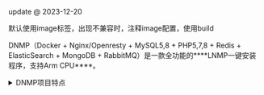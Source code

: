 
update @ 2023-12-20

默认使用image标签，出现不兼容时，注释image配置，使用build

DNMP（Docker + Nginx/Openresty + MySQL5,8 + PHP5,7,8 + Redis + ElasticSearch + MongoDB + RabbitMQ）是一款全功能的***\*LNMP一键安装程序，支持Arm CPU\****。

<details>
<summary>DNMP项目特点</summary>

1. `100%`开源

2. `100%`遵循Docker标准

3. 支持**多版本PHP**共存，可任意切换（PHP5.4、PHP5.6、PHP7.1、PHP7.2、PHP7.3、PHP7.4、PHP8.0)

4. 支持绑定**任意多个域名**

5. 支持**HTTPS和HTTP/2**

6. **PHP源代码、MySQL数据、配置文件、日志文件**都可在Host中直接修改查看

7. 内置**完整PHP扩展安装**命令

8. 默认支持`pdo_mysql`、`mysqli`、`mbstring`、`gd`、`curl`、`opcache`等常用热门扩展，根据环境灵活配置

9. 可一键选配常用服务：
    - 多PHP版本：PHP5.4、PHP5.6、PHP7.0-7.4、PHP8.0
    - Web服务：Nginx、Openresty
    - 数据库：MySQL5、MySQL8、Redis、memcached、MongoDB、ElasticSearch
    - 消息队列：RabbitMQ
    - 辅助工具：Kibana、Logstash、phpMyAdmin、phpRedisAdmin、AdminMongo

10. 实际项目中应用，确保`100%`可用

11. 所有镜像源于[Docker官方仓库](https://hub.docker.com)，安全可靠

12. 一次配置，**Windows、Linux、MacOs**皆可用

13. 支持快速安装扩展命令 `install-php-extensions apcu`

14. 支持安装certbot获取免费https用的SSL证书

     [TOC]

## 1. 目录结构

```
/
├── data                        数据库数据目录
│   ├── composer                composer 数据目录
│   ├── esdata                  ElasticSearch 数据目录
│   ├── mongo                   MongoDB 数据目录
│   ├── mysql                   MySQL8 数据目录
│   ├── mysql5                  MySQL5 数据目录
│   └── redis                   Redis 数据目录
├── services                    服务构建文件和配置文件目录
│   ├── elasticsearch           ElasticSearch 配置文件目录
│   ├── mysql                   MySQL8 配置文件目录
│   ├── mysql5                  MySQL5 配置文件目录
│   ├── nginx                   Nginx 配置文件目录
│   ├── php                     PHP5.6 - PHP7.4 配置目录
│   ├── php54                   PHP5.4 配置目录
│   └── redis                   Redis 配置目录
├── logs                        日志目录
├── docker-compose.sample.yml   Docker 服务配置示例文件
├── docker-compose.yml   				Docker 服务配置文件
├── env.smaple                  环境配置示例文件
├── LICENSE											证书
├── README.md										说明文件
└── www                         PHP 代码目录

```

## 2. 快速使用

1. 本地安装

- `git`
- `Docker`(系统需为Linux，Windows 10 Build 15063+，或MacOS 10.12+，且必须要`64`位）
- `docker-compose 1.7.0+`

2. clone 项目：

```shell
$ git clone git@github.com:SkyCTing/docker.git
```

3. 如果主机是 Linux系统，且当前用户不是root用户，还需将当前用户加入docker用户组：

```shell
$ sudo gpasswd -a ${USER} docker
```

4. 拷贝并命名配置文件（Windows系统请用copy命令），启动：

```shell
$ cd docker                                         # 进入项目目录
$ cp env.sample .env                                # 复制环境变量文件
$ cp docker-compose.sample.yml docker-compose.yml   # 复制 docker-compose 配置文件。默认启动3
                                                    # 个服务：Nginx、PHP7和MySQL8。要开启更多
                                                    # 其他服务，如Redis、PHP5.6、PHP5.4、	
                                                    # MongoDB，ElasticSearch等，请删
                                                    # 除服务块前的注释
$ docker-compose up -d                              # 启动
```

5. 在浏览器中访问：`http://localhost`或`https://localhost就能看到效果，PHP代码在文件`./www/localhost/index.php`。

## 3. PHP和扩展

### 3.1 切换Nginx使用的PHP版本
首先，需要启动其他版本的PHP，比如PHP5.4，那就先在`docker-compose.yml`文件中删除PHP5.4前面的注释，再启动PHP5.4容器。

PHP5.4启动后，打开Nginx 配置，修改`fastcgi_pass`的主机地址，由`php`改为`php54`，如下：
```
    fastcgi_pass   php:9000;
```
为：
```
    fastcgi_pass   php54:9000;
```
其中 `php` 和 `php54` 是`docker-compose.yml`文件中服务器的名称。

最后，**重启 Nginx** 生效。
```bash
$ docker exec -it nginx nginx -s reload
```
这里两个`nginx`，第一个是容器名，第二个是容器中的`nginx`程序。


### 3.2 安装PHP扩展
PHP的很多功能都是通过扩展实现，而安装扩展是一个略费时间的过程，
所以，除PHP内置扩展外，在`env.sample`文件中我们仅默认安装少量扩展，
如果要安装更多扩展，请打开你的`.env`文件修改如下的PHP配置，
增加需要的PHP扩展：
```bash
PHP_EXTENSIONS=pdo_mysql,opcache,redis       # PHP 要安装的扩展列表，英文逗号隔开
PHP54_EXTENSIONS=opcache,redis                 # PHP 5.4要安装的扩展列表，英文逗号隔开
```
然后重新build PHP镜像。
```bash
docker-compose build php
```
可用的扩展请看同文件的`env.sample`注释块说明。

### 3.3 快速安装php扩展
1.进入容器:

```sh
docker exec -it php /bin/sh

install-php-extensions apcu 
```
2.支持快速安装扩展列表

| Extension | PHP 5.5 | PHP 5.6 | PHP 7.0 | PHP 7.1 | PHP 7.2 | PHP 7.3 | PHP 7.4 | PHP 8.0 | PHP 8.1 | PHP 8.2 |
|:---:|:---:|:---:|:---:|:---:|:---:|:---:|:---:|:---:|:---:|:---:|
| amqp | &check; | &check; | &check; | &check; | &check; | &check; | &check; | &check; | &check; | &check; |
| apcu | &check; | &check; | &check; | &check; | &check; | &check; | &check; | &check; | &check; | &check; |
| apcu_bc |  |  | &check; | &check; | &check; | &check; | &check; |  |  |  |
| ast |  |  | &check; | &check; | &check; | &check; | &check; | &check; | &check; | &check; |
| bcmath | &check; | &check; | &check; | &check; | &check; | &check; | &check; | &check; | &check; | &check; |
| bitset | &check; | &check; | &check; | &check; | &check; | &check; | &check; | &check; | &check; | &check; |
| blackfire | &check; | &check; | &check; | &check; | &check; | &check; | &check; | &check; | &check; | &check; |
| bz2 | &check; | &check; | &check; | &check; | &check; | &check; | &check; | &check; | &check; | &check; |
| calendar | &check; | &check; | &check; | &check; | &check; | &check; | &check; | &check; | &check; | &check; |
| cassandra[*](#special-requirements-for-cassandra) |  |  |  |  | &check; | &check; | &check; | &check; | &check; | &check; |
| cmark |  |  | &check; | &check; | &check; | &check; | &check; |  |  |  |
| csv |  |  |  |  |  | &check; | &check; | &check; | &check; | &check; |
| dba | &check; | &check; | &check; | &check; | &check; | &check; | &check; | &check; | &check; | &check; |
| ddtrace[*](#special-requirements-for-ddtrace) |  | &check; | &check; | &check; | &check; | &check; | &check; | &check; | &check; | &check; |
| decimal |  |  | &check; | &check; | &check; | &check; | &check; | &check; | &check; | &check; |
| ds |  |  | &check; | &check; | &check; | &check; | &check; | &check; | &check; | &check; |
| ecma_intl[*](#special-requirements-for-ecma_intl) |  |  |  |  |  |  |  |  |  | &check; |
| enchant | &check; | &check; | &check; | &check; | &check; | &check; | &check; | &check; | &check; | &check; |
| ev | &check; | &check; | &check; | &check; | &check; | &check; | &check; | &check; | &check; | &check; |
| event | &check; | &check; | &check; | &check; | &check; | &check; | &check; | &check; | &check; | &check; |
| excimer |  |  |  | &check; | &check; | &check; | &check; | &check; | &check; | &check; |
| exif | &check; | &check; | &check; | &check; | &check; | &check; | &check; | &check; | &check; | &check; |
| ffi |  |  |  |  |  |  | &check; | &check; | &check; | &check; |
| gd | &check; | &check; | &check; | &check; | &check; | &check; | &check; | &check; | &check; | &check; |
| gearman | &check; | &check; | &check; | &check; | &check; | &check; | &check; | &check; |  |  |
| geoip | &check; | &check; | &check; | &check; | &check; | &check; | &check; |  |  |  |
| geos[*](#special-requirements-for-geos) | &check; | &check; | &check; | &check; | &check; | &check; | &check; | &check; | &check; | &check; |
| geospatial | &check; | &check; | &check; | &check; | &check; | &check; | &check; | &check; | &check; | &check; |
| gettext | &check; | &check; | &check; | &check; | &check; | &check; | &check; | &check; | &check; | &check; |
| gmagick | &check; | &check; | &check; | &check; | &check; | &check; | &check; | &check; | &check; | &check; |
| gmp | &check; | &check; | &check; | &check; | &check; | &check; | &check; | &check; | &check; | &check; |
| gnupg | &check; | &check; | &check; | &check; | &check; | &check; | &check; | &check; | &check; | &check; |
| grpc | &check; | &check; | &check; | &check; | &check; | &check; | &check; | &check; | &check; | &check; |
| http | &check; | &check; | &check; | &check; | &check; | &check; | &check; | &check; | &check; | &check; |
| igbinary | &check; | &check; | &check; | &check; | &check; | &check; | &check; | &check; | &check; | &check; |
| imagick | &check; | &check; | &check; | &check; | &check; | &check; | &check; | &check; | &check; | &check; |
| imap | &check; | &check; | &check; | &check; | &check; | &check; | &check; | &check; | &check; | &check; |
| inotify | &check; | &check; | &check; | &check; | &check; | &check; | &check; | &check; | &check; | &check; |
| interbase | &check; | &check; | &check; | &check; | &check; | &check; |  |  |  |  |
| intl | &check; | &check; | &check; | &check; | &check; | &check; | &check; | &check; | &check; | &check; |
| ion |  |  |  |  |  |  |  |  | &check; | &check; |
| ioncube_loader | &check; | &check; | &check; | &check; | &check; | &check; | &check; |  | &check; |  |
| jsmin | &check; | &check; | &check; | &check; | &check; | &check; | &check; |  |  |  |
| json_post | &check; | &check; | &check; | &check; | &check; | &check; | &check; | &check; | &check; | &check; |
| jsonpath |  |  |  |  |  |  | &check; | &check; | &check; | &check; |
| ldap | &check; | &check; | &check; | &check; | &check; | &check; | &check; | &check; | &check; | &check; |
| luasandbox | &check; | &check; | &check; | &check; | &check; | &check; | &check; | &check; | &check; | &check; |
| lz4[*](#special-requirements-for-lz4) |  | &check; | &check; | &check; | &check; | &check; | &check; | &check; | &check; | &check; |
| lzf | &check; | &check; | &check; | &check; | &check; | &check; | &check; | &check; | &check; | &check; |
| mailparse | &check; | &check; | &check; | &check; | &check; | &check; | &check; | &check; | &check; | &check; |
| maxminddb |  |  |  |  | &check; | &check; | &check; | &check; | &check; | &check; |
| mcrypt | &check; | &check; | &check; | &check; | &check; | &check; | &check; | &check; | &check; | &check; |
| memcache | &check; | &check; | &check; | &check; | &check; | &check; | &check; | &check; | &check; | &check; |
| memcached[*](#special-requirements-for-memcached) | &check; | &check; | &check; | &check; | &check; | &check; | &check; | &check; | &check; | &check; |
| memprof[*](#special-requirements-for-memprof) | &check; | &check; | &check; | &check; | &check; | &check; | &check; | &check; | &check; | &check; |
| mongo | &check; | &check; |  |  |  |  |  |  |  |  |
| mongodb | &check; | &check; | &check; | &check; | &check; | &check; | &check; | &check; | &check; | &check; |
| mosquitto | &check; | &check; | &check; | &check; | &check; | &check; | &check; |  |  |  |
| msgpack | &check; | &check; | &check; | &check; | &check; | &check; | &check; | &check; | &check; | &check; |
| mssql | &check; | &check; |  |  |  |  |  |  |  |  |
| mysql | &check; | &check; |  |  |  |  |  |  |  |  |
| mysqli | &check; | &check; | &check; | &check; | &check; | &check; | &check; | &check; | &check; | &check; |
| oauth | &check; | &check; | &check; | &check; | &check; | &check; | &check; | &check; | &check; | &check; |
| oci8 | &check; | &check; | &check; | &check; | &check; | &check; | &check; | &check; | &check; | &check; |
| odbc | &check; | &check; | &check; | &check; | &check; | &check; | &check; | &check; | &check; | &check; |
| opcache | &check; | &check; | &check; | &check; | &check; | &check; | &check; | &check; | &check; | &check; |
| opencensus |  |  | &check; | &check; | &check; | &check; | &check; | &check; | &check; | &check; |
| openswoole |  |  |  |  | &check; | &check; | &check; | &check; | &check; | &check; |
| opentelemetry |  |  |  |  |  |  |  | &check; | &check; | &check; |
| parallel[*](#special-requirements-for-parallel) |  |  |  | &check; | &check; | &check; | &check; | &check; | &check; | &check; |
| parle[*](#special-requirements-for-parle) |  |  | &check; | &check; | &check; | &check; | &check; | &check; | &check; | &check; |
| pcntl | &check; | &check; | &check; | &check; | &check; | &check; | &check; | &check; | &check; | &check; |
| pcov |  |  | &check; | &check; | &check; | &check; | &check; | &check; | &check; | &check; |
| pdo_dblib | &check; | &check; | &check; | &check; | &check; | &check; | &check; | &check; | &check; | &check; |
| pdo_firebird | &check; | &check; | &check; | &check; | &check; | &check; | &check; | &check; | &check; | &check; |
| pdo_mysql | &check; | &check; | &check; | &check; | &check; | &check; | &check; | &check; | &check; | &check; |
| pdo_oci |  |  | &check; | &check; | &check; | &check; | &check; | &check; | &check; | &check; |
| pdo_odbc | &check; | &check; | &check; | &check; | &check; | &check; | &check; | &check; | &check; | &check; |
| pdo_pgsql | &check; | &check; | &check; | &check; | &check; | &check; | &check; | &check; | &check; | &check; |
| pdo_sqlsrv[*](#special-requirements-for-pdo_sqlsrv) |  |  | &check; | &check; | &check; | &check; | &check; | &check; | &check; | &check; |
| pgsql | &check; | &check; | &check; | &check; | &check; | &check; | &check; | &check; | &check; | &check; |
| php_trie |  |  |  |  |  | &check; | &check; | &check; | &check; | &check; |
| pkcs11 |  |  |  |  |  |  | &check; | &check; | &check; | &check; |
| pq |  |  | &check; | &check; | &check; | &check; | &check; | &check; | &check; | &check; |
| propro | &check; | &check; | &check; | &check; | &check; | &check; | &check; |  |  |  |
| protobuf | &check; | &check; | &check; | &check; | &check; | &check; | &check; | &check; | &check; | &check; |
| pspell | &check; | &check; | &check; | &check; | &check; | &check; | &check; | &check; | &check; | &check; |
| pthreads[*](#special-requirements-for-pthreads) | &check; | &check; | &check; |  |  |  |  |  |  |  |
| raphf | &check; | &check; | &check; | &check; | &check; | &check; | &check; | &check; | &check; | &check; |
| rdkafka | &check; | &check; | &check; | &check; | &check; | &check; | &check; | &check; | &check; | &check; |
| recode | &check; | &check; | &check; | &check; | &check; | &check; |  |  |  |  |
| redis | &check; | &check; | &check; | &check; | &check; | &check; | &check; | &check; | &check; | &check; |
| relay |  |  |  |  |  |  | &check; | &check; | &check; | &check; |
| seasclick | &check; | &check; | &check; | &check; | &check; | &check; | &check; | &check; | &check; | &check; |
| seaslog | &check; | &check; | &check; | &check; | &check; | &check; | &check; | &check; | &check; | &check; |
| shmop | &check; | &check; | &check; | &check; | &check; | &check; | &check; | &check; | &check; | &check; |
| simdjson[*](#special-requirements-for-simdjson) |  |  |  | &check; | &check; | &check; | &check; | &check; | &check; | &check; |
| smbclient | &check; | &check; | &check; | &check; | &check; | &check; | &check; | &check; | &check; | &check; |
| snappy | &check; | &check; | &check; | &check; | &check; | &check; | &check; | &check; | &check; | &check; |
| snmp | &check; | &check; | &check; | &check; | &check; | &check; | &check; | &check; | &check; | &check; |
| snuffleupagus |  |  | &check; | &check; | &check; | &check; | &check; | &check; | &check; | &check; |
| soap | &check; | &check; | &check; | &check; | &check; | &check; | &check; | &check; | &check; | &check; |
| sockets | &check; | &check; | &check; | &check; | &check; | &check; | &check; | &check; | &check; | &check; |
| sodium[*](#special-requirements-for-sodium) |  | &check; | &check; | &check; |  |  |  |  |  |  |
| solr | &check; | &check; | &check; | &check; | &check; | &check; | &check; | &check; | &check; | &check; |
| sourceguardian | &check; | &check; | &check; | &check; | &check; | &check; | &check; | &check; | &check; | &check; |
| spx |  | &check; | &check; | &check; | &check; | &check; | &check; | &check; | &check; | &check; |
| sqlsrv[*](#special-requirements-for-sqlsrv) |  |  | &check; | &check; | &check; | &check; | &check; | &check; | &check; | &check; |
| ssh2 | &check; | &check; | &check; | &check; | &check; | &check; | &check; | &check; | &check; | &check; |
| stomp | &check; | &check; | &check; | &check; | &check; | &check; | &check; |  |  | &check; |
| swoole | &check; | &check; | &check; | &check; | &check; | &check; | &check; | &check; | &check; | &check; |
| sybase_ct | &check; | &check; |  |  |  |  |  |  |  |  |
| sync | &check; | &check; | &check; | &check; | &check; | &check; | &check; | &check; | &check; | &check; |
| sysvmsg | &check; | &check; | &check; | &check; | &check; | &check; | &check; | &check; | &check; | &check; |
| sysvsem | &check; | &check; | &check; | &check; | &check; | &check; | &check; | &check; | &check; | &check; |
| sysvshm | &check; | &check; | &check; | &check; | &check; | &check; | &check; | &check; | &check; | &check; |
| tensor[*](#special-requirements-for-tensor) |  |  |  |  | &check; | &check; | &check; | &check; |  |  |
| tideways | &check; | &check; | &check; | &check; | &check; | &check; | &check; | &check; | &check; | &check; |
| tidy | &check; | &check; | &check; | &check; | &check; | &check; | &check; | &check; | &check; | &check; |
| timezonedb | &check; | &check; | &check; | &check; | &check; | &check; | &check; | &check; | &check; | &check; |
| uopz | &check; | &check; | &check; | &check; | &check; | &check; | &check; | &check; | &check; | &check; |
| uploadprogress | &check; | &check; | &check; | &check; | &check; | &check; | &check; | &check; | &check; | &check; |
| uuid | &check; | &check; | &check; | &check; | &check; | &check; | &check; | &check; | &check; | &check; |
| uv |  |  |  |  |  |  |  | &check; | &check; | &check; |
| vips[*](#special-requirements-for-vips) |  |  | &check; | &check; | &check; | &check; | &check; | &check; | &check; | &check; |
| wddx | &check; | &check; | &check; | &check; | &check; | &check; |  |  |  |  |
| xdebug | &check; | &check; | &check; | &check; | &check; | &check; | &check; | &check; | &check; | &check; |
| xdiff | &check; | &check; | &check; | &check; | &check; | &check; | &check; | &check; | &check; | &check; |
| xhprof | &check; | &check; | &check; | &check; | &check; | &check; | &check; | &check; | &check; | &check; |
| xlswriter |  |  | &check; | &check; | &check; | &check; | &check; | &check; | &check; | &check; |
| xmldiff | &check; | &check; | &check; | &check; | &check; | &check; | &check; | &check; | &check; | &check; |
| xmlrpc | &check; | &check; | &check; | &check; | &check; | &check; | &check; | &check; | &check; | &check; |
| xsl | &check; | &check; | &check; | &check; | &check; | &check; | &check; | &check; | &check; | &check; |
| yac |  |  | &check; | &check; | &check; | &check; | &check; | &check; | &check; | &check; |
| yaml | &check; | &check; | &check; | &check; | &check; | &check; | &check; | &check; | &check; | &check; |
| yar | &check; | &check; | &check; | &check; | &check; | &check; | &check; | &check; | &check; |  |
| zephir_parser |  |  | &check; | &check; | &check; | &check; | &check; | &check; | &check; | &check; |
| zip | &check; | &check; | &check; | &check; | &check; | &check; | &check; | &check; | &check; | &check; |
| zmq | &check; | &check; | &check; | &check; | &check; | &check; | &check; | &check; | &check; | &check; |
| zookeeper | &check; | &check; | &check; | &check; | &check; | &check; | &check; | &check; | &check; | &check; |
| zstd | &check; | &check; | &check; | &check; | &check; | &check; | &check; | &check; | &check; | &check; |

*Number of supported extensions: 141*

此扩展来自[https://github.com/mlocati/docker-php-extension-installer](https://github.com/mlocati/docker-php-extension-installer)参考示例文件

### 3.4 Host中使用php命令行（php-cli）

1. 参考[bash.alias.sample](bash.alias.sample)示例文件，将对应 php cli 函数拷贝到主机的 `~/.bashrc`文件。
2. 让文件起效：
    ```bash
    source ~/.bashrc
    ```
3. 然后就可以在主机中执行php命令了：
    ```bash
    ~ php -v
    PHP 7.2.13 (cli) (built: Dec 21 2018 02:22:47) ( NTS )
    Copyright (c) 1997-2018 The PHP Group
    Zend Engine v3.2.0, Copyright (c) 1998-2018 Zend Technologies
        with Zend OPcache v7.2.13, Copyright (c) 1999-2018, by Zend Technologies
        with Xdebug v2.6.1, Copyright (c) 2002-2018, by Derick Rethans
    ```
### 3.5 使用composer
**方法1：主机中使用composer命令**
1. 确定composer缓存的路径。比如，我的dnmp下载在`~/dnmp`目录，那composer的缓存路径就是`~/dnmp/data/composer`。
2. 参考[bash.alias.sample](bash.alias.sample)示例文件，将对应 php composer 函数拷贝到主机的 `~/.bashrc`文件。
    > 这里需要注意的是，示例文件中的`~/dnmp/data/composer`目录需是第一步确定的目录。
3. 让文件起效：
    ```bash
    source ~/.bashrc
    ```
4. 在主机的任何目录下就能用composer了：
    ```bash
    cd ~/dnmp/www/
    composer create-project yeszao/fastphp project --no-dev
    ```
5. （可选）第一次使用 composer 会在 `~/dnmp/data/composer` 目录下生成一个**config.json**文件，可以在这个文件中指定国内仓库，例如：
    ```json
    {
        "config": {},
        "repositories": {
            "packagist": {
                "type": "composer",
                "url": "https://mirrors.aliyun.com/composer/"
            }
        }
    }
    
    ```

**方法2：容器内使用composer命令**

还有另外一种方式，就是进入容器，再执行`composer`命令，以PHP7容器为例：
```bash
docker exec -it php /bin/sh
cd /www/localhost
composer update
```

## 4. 创建代码用户

``` shell
$ adduser www-data
$ usermod -s /sbin/nologin www-data
```

## 5. 编译镜像

```shell
docker buildx create --use --name=sky
docker buildx inspect --bootstrap sky

docker buildx build --no-cache \
-t mcskyding/php:8.3.1 \
--platform linux/386,linux/amd64,linux/arm/v6,linux/arm/v7,linux/arm64/v8,linux/ppc64le,linux/s390x \
--build-arg PHP_VERSION=php:8.3.1-fpm-alpine \
--build-arg CONTAINER_PACKAGE_URL=mirrors.ustc.edu.cn \
--build-arg TZ=Asia/Shanghai \
--build-arg PHP_EXTENSIONS=pdo_mysql,mysqli,mbstring,gd,curl,opcache,zip,redis,soap,apcu,bcmath,dba,sockets,exif,pcntl,sodium,mongodb,xdebug \
. --push
```

## 6. 远端镜像

阿里云镜像：https://cr.console.aliyun.com/cn-hangzhou/instance/repositories

``` shell
$ docker login --username=mcskyding@vip.qq.com registry.cn-hangzhou.aliyuncs.com
$ docker tag [ImageId] registry.cn-hangzhou.aliyuncs.com/mcskyding/docker:[镜像版本号]
$ docker push registry.cn-hangzhou.aliyuncs.com/mcskyding/docker:[镜像版本号]
```

docker官方镜像：https://hub.docker.com/

```shell
$ docker login --username=mcskyding
$ docker tag [ImageId] mcskyding/docker:[镜像版本号]
$ docker push mcskyding/docker:[镜像版本号]
```



## 7. 管理命令

### 7.1 服务器启动和构建命令

``` shell
$ docker-compose up                         # 创建并且启动所有容器
$ docker-compose up -d                      # 创建并且后台运行方式启动所有容器
$ docker-compose up nginx php mysql         # 创建并且启动nginx、php、mysql的多个容器
$ docker-compose up -d nginx php  mysql     # 创建并且已后台运行的方式启动nginx、php、mysql容器

$ docker-compose start php                  # 启动服务
$ docker-compose stop php                   # 停止服务
$ docker-compose restart php                # 重启服务
$ docker-compose down --rmi all							# 停止并删除
$ docker-compose build php                  # 构建或者重新构建服务
$ docker-compose up -d --build php nginx 		# 修改dockerfile或者env文件之后rebuild可生效
$ docker-compose rm php                     # 删除并且停止php容器
$ docker-compose down                       # 停止并删除容器，网络，图像和挂载卷

$ docker system prune -a -f  								# 删除所有未使用的容器，删除所有未使用的镜像、网络
$ docker image prune												# 删除所有未使用的镜像
$ docker container prune										# 删除所有未使用的容器（删除所有处于非运行状态的容器）
$ docker network prune											# 删除所有未使用的网络
```

### 7.2 添加快捷命令
在开发的时候，我们可能经常使用`docker exec -it`进入到容器中，把常用的做成命令别名是个省事的方法。

首先，在主机中查看可用的容器：
```bash
$ docker ps           # 查看所有运行中的容器
$ docker ps -a        # 所有容器
```
输出的`NAMES`那一列就是容器的名称，如果使用默认配置，那么名称就是`nginx`、`php`、`php56`、`mysql`等。

然后，打开`~/.bashrc`或者`~/.zshrc`文件，加上：
```bash
alias dnginx='docker exec -it nginx /bin/sh'
alias dphp='docker exec -it php /bin/sh'
alias dphp56='docker exec -it php56 /bin/sh'
alias dphp54='docker exec -it php54 /bin/sh'
alias dmysql='docker exec -it mysql /bin/bash'
alias dredis='docker exec -it redis /bin/sh'
```
下次进入容器就非常快捷了，如进入php容器：
```bash
$ dphp
```

### 7.3 查看docker网络
```sh
ifconfig docker0
```
用于填写`extra_hosts`容器访问宿主机的`hosts`地址

## 8 测试NGINX

```
$ cp nginx/conf.d/default.conf.example nginx/conf.d/default.conf
$ docker-compose restart nginx

#绑定本机hosts
127.0.0.1 default.dev.com

```
访问 http://default.dev.com/ 得到响应 Hello Ogenes! 表示运行成功。

![QQ截图20210114105752.png](https://i.loli.net/2021/01/14/NPTJhEgcszFZaOp.png)

## 9 Certbot 申请ssl证书
1. 先配置http可访问， 以 coupon.pianophile.cn 为例

```shell
vim nginx/conf.d/coupon.conf
server {
    listen 80;
    listen [::]:80;

    server_name coupon.pianophile.cn;
    root  /www/coupon;    # 针对Laravel，需要定位到public

    location / {
        charset utf-8;
        default_type text/html;
        return 200 'Hello World!';
    }
}

docker exec -it nginx nginx -s reload
curl  coupon.pianophile.cn
```
2. 申请ssl证书

```shell
docker-compose run --rm  certbot certonly --webroot --webroot-path /www/coupon/ -d coupon.pianophile.cn --cert-name coupon
```

| 参数                  | 解释                                                         |
| --------------------- | ------------------------------------------------------------ |
| certonly              | 创建时使用, 表示采用验证模式，只会获取证书                   |
| renew                 | 更新时使用                                                   |
| –manual               | 配置插件,http验证/dns验证                                    |
| –webroot              | http验证                                                     |
| –force-renewal        | 强制续签                                                     |
| –preferred-challenges | dnsdns验证, 表示采用DNS验证申请者合法性                      |
| –dry-run              | 测试执行,不会真正去申请                                      |
| –manual-auth-hook     | 动态验证DNS的脚本服务                                        |
| –deploy-hook          | 成功后指定执行命令，重启 nginx, 因为nginx不会自动加载证书，reload也不会 |
| -d *.xxx.com          | 域名(可以是通配符)                                           |
| -m xxx@xxx.com        | 通知邮箱                                                     |

3. 修改nginx配置，支持https

```shell
vim nginx/conf.d/coupon.conf
server {
    listen          80;
    listen          [::]:80;
    server_name     coupon.pianophile.cn;
    return          301	https://coupon.pianophile.cn$request_uri;
}

server {
    listen              443 ssl http2;
    listen              [::]:443 ssl http2;
    server_name         coupon.pianophile.cn;
    ssl_certificate     ssl/live/coupon/fullchain.pem;
    ssl_certificate_key ssl/live/coupon/privkey.pem;
    ssl_protocols       TLSv1.1 TLSv1.2 TLSv1.3;

    location / {
        charset utf-8;
        default_type text/html;
        return 200 'Hello World!';
    }
}
```

4. 配置计划任务，每个月月初自动刷新

```shell
0 0 0 * * cd /data/web/docker && docker-compose run --rm certbot renew >> /dev/null 2>&1
```

## 10 使用Log

Log文件生成的位置依赖于conf下各log配置的值。

### 10.1 Nginx日志
Nginx日志是我们用得最多的日志，所以我们单独放在根目录`log`下。

`log`会目录映射Nginx容器的`/var/log/nginx`目录，所以在Nginx配置文件中，需要输出log的位置，我们需要配置到`/var/log/nginx`目录，如：
```
error_log  /var/log/nginx/nginx.localhost.error.log  warn;
```


### 10.2 PHP-FPM日志
大部分情况下，PHP-FPM的日志都会输出到Nginx的日志中，所以不需要额外配置。

另外，建议直接在PHP中打开错误日志：
```php
error_reporting(E_ALL);
ini_set('error_reporting', 'on');
ini_set('display_errors', 'on');
```

如果确实需要，可按一下步骤开启（在容器中）。

1. 进入容器，创建日志文件并修改权限：
    ```bash
    $ docker exec -it php /bin/sh
    $ mkdir /var/log/php
    $ cd /var/log/php
    $ touch php-fpm.error.log
    $ chmod a+w php-fpm.error.log
    ```
2. 主机上打开并修改PHP-FPM的配置文件`conf/php-fpm.conf`，找到如下一行，删除注释，并改值为：
    ```
    php_admin_value[error_log] = /var/log/php/php-fpm.error.log
    ```
3. 重启PHP-FPM容器。

### 10.3 MySQL日志
因为MySQL容器中的MySQL使用的是`mysql`用户启动，它无法自行在`/var/log`下的增加日志文件。所以，我们把MySQL的日志放在与data一样的目录，即项目的`mysql`目录下，对应容器中的`/var/log/mysql/`目录。
```bash
slow-query-log-file     = /var/log/mysql/mysql.slow.log
log-error               = /var/log/mysql/mysql.error.log
```
以上是mysql.conf中的日志文件的配置。



## 11 数据库管理
本项目默认在`docker-compose.yml`中不开启了用于MySQL在线管理的*phpMyAdmin*，以及用于redis在线管理的*phpRedisAdmin*，可以根据需要修改或删除。

### 11.1 phpMyAdmin
phpMyAdmin容器映射到主机的端口地址是：`8080`，所以主机上访问phpMyAdmin的地址是：
```
http://localhost:8080
```

MySQL连接信息：
- host：(本项目的MySQL容器网络)
- port：`3306`
- username：（手动在phpmyadmin界面输入）
- password：（手动在phpmyadmin界面输入）

### 11.2 phpRedisAdmin
phpRedisAdmin容器映射到主机的端口地址是：`8081`，所以主机上访问phpMyAdmin的地址是：
```
http://localhost:8081
```

Redis连接信息如下：
- host: (本项目的Redis容器网络)
- port: `6379`


## 7.在正式环境中安全使用
要在正式环境中使用，请：
1. 在php.ini中关闭XDebug调试
2. 增强MySQL数据库访问的安全策略
3. 增强redis访问的安全策略
